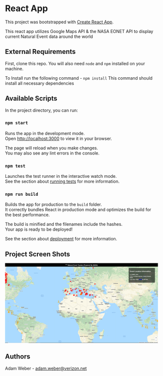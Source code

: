# React App

This project was bootstrapped with [Create React App](https://github.com/facebook/create-react-app).

This react app utilizes Google Maps API & the NASA EONET API to display current Natural Event data around the world

## External Requirements

First, clone this repo.  You will also need `node` and `npm` installed on your machine.

To Install run the following command - `npm install`
This command should install all necessary dependencies

## Available Scripts

In the project directory, you can run:

### `npm start`

Runs the app in the development mode.\
Open [http://localhost:3000](http://localhost:3000) to view it in your browser.

The page will reload when you make changes.\
You may also see any lint errors in the console.

### `npm test`

Launches the test runner in the interactive watch mode.\
See the section about [running tests](https://facebook.github.io/create-react-app/docs/running-tests) for more information.

### `npm run build`

Builds the app for production to the `build` folder.\
It correctly bundles React in production mode and optimizes the build for the best performance.

The build is minified and the filenames include the hashes.\
Your app is ready to be deployed!

See the section about [deployment](https://facebook.github.io/create-react-app/docs/deployment) for more information.

## Project Screen Shots

![Tracker Page](/assets/images/tracker.PNG?raw=true "Tracker Page")

## Authors

Adam Weber - adam.weber@verizon.net

